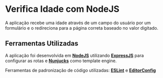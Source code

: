 # Verifica Idade com NodeJS

A aplicação recebe uma idade através de um campo do usuário por um formulário e o redireciona para a página correta baseado no valor digitado.

## Ferramentas Utilizadas

A aplicação foi desenvolvida em [**NodeJS**](https://nodejs.org "NodeJS") utilizando [**ExpressJS**](https://expressjs.com "ExpressJS") para configurar as rotas e [**Nunjucks**](https://mozilla.github.io/nunjucks/ "Nunjucks") como template engine.

Ferramentas de padronização de código utilizadas: [**ESLint**](https://eslint.org/ "ESLint") e [**EditorConfig**](https://editorconfig.org/ "EditorConfig")

